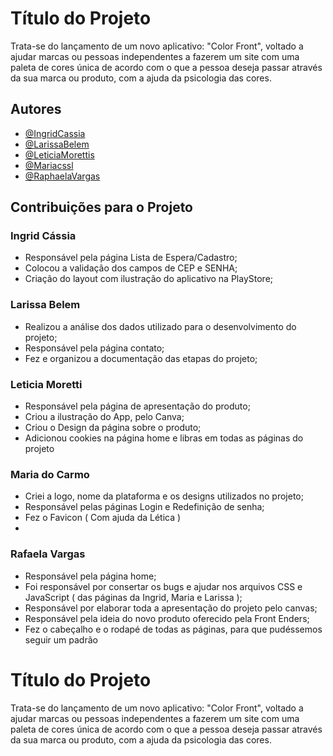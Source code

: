 
# Título do Projeto

Trata-se do lançamento de um novo aplicativo: "Color Front", voltado a ajudar marcas ou pessoas independentes a fazerem um site com uma paleta de cores única de acordo com o que a pessoa deseja passar através da sua marca ou produto, com a ajuda da psicologia das cores.


## Autores

- [@IngridCassia](https://github.com/IngridCassia)
- [@LarissaBelem](https://github.com/LarissaBelem)
- [@LeticiaMorettis](https://github.com/LeticiaMorettis)
- [@Mariacssl](https://github.com/Mariacssl)
- [@RaphaelaVargas](https://github.com/RaphaelaVargas)

<h2>Contribuições para o Projeto</h2>

<h3>Ingrid Cássia</h3>

<ul>
  <li>Responsável pela página Lista de Espera/Cadastro; </li>
  <li>Colocou a validação dos campos de CEP e SENHA; </li>
  <li>Criação do layout com ilustração do aplicativo na PlayStore; </li>
</ul>

<h3> Larissa Belem </h3>

<ul>
  <li>Realizou a análise dos dados utilizado para o desenvolvimento do projeto;</li>
  <li>Responsável pela página contato;</li>
  <li>Fez e organizou a documentação das etapas do projeto;</li>
</ul>

<h3>Leticia Moretti</h3>
<ul>
  <li>Responsável pela página de apresentação do produto;</li>
  <li>Criou a ilustração do App, pelo Canva;</li>
  <li>Criou o Design da página sobre o produto;</li>
  <li>Adicionou cookies na página home e libras em todas as páginas do projeto </li>
</ul>

<h3>Maria do Carmo</h3>

<ul>
     <li>Criei a logo, nome da plataforma e os designs utilizados no projeto;</li>
     <li>Responsável pelas páginas Login e Redefinição de senha; </li>
     <li>Fez o Favicon ( Com ajuda da Lética ) </li>
     <li>
</ul>

<h3> Rafaela Vargas </h3>

<ul>
     <li>Responsável pela página home;</li>
     <li>Foi responsável por consertar os bugs e ajudar nos arquivos CSS e JavaScript ( das páginas da Ingrid, Maria e Larissa );</li>
     <li>Responsável por elaborar toda a apresentação do projeto pelo canvas; </li>
     <li>Responsável pela ideia do novo produto oferecido pela Front Enders; </li>
     <li>Fez o cabeçalho e o rodapé de todas as páginas, para que pudéssemos seguir um padrão </li>
</ul>




# Título do Projeto

Trata-se do lançamento de um novo aplicativo: "Color Front", voltado a ajudar marcas ou pessoas independentes a fazerem um site com uma paleta de cores única de acordo com o que a pessoa deseja passar através da sua marca ou produto, com a ajuda da psicologia das cores.

